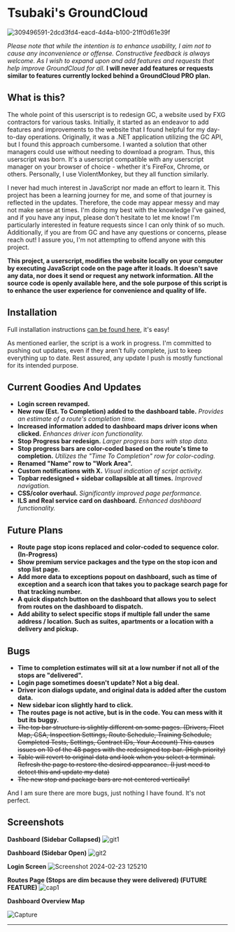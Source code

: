 # Tsubaki's GroundCloud
![309496591-2dcd3fd4-eacd-4d4a-b100-21ff0d61e39f](https://github.com/trevorftp/Tsubakis-GroundCloud/assets/17115206/9f9c76ea-e183-40bd-8c20-7cb21d2a4f8d)

_Please note that while the intention is to enhance usability, I aim not to cause any inconvenience or offense. Constructive feedback is always welcome. As I wish to expand upon and add features and requests that help improve GroundCloud for all._ **I will never add features or requests similar to features currently locked behind a GroundCloud PRO plan.**

## What is this?
The whole point of this userscript is to redesign GC, a website used by FXG contractors for various tasks. Initially, it started as an endeavor to add features and improvements to the website that I found helpful for my day-to-day operations. Originally, it was a .NET application utilizing the GC API, but I found this approach cumbersome. I wanted a solution that other managers could use without needing to download a program. Thus, this userscript was born. It's a userscript compatible with any userscript manager on your browser of choice - whether it's FireFox, Chrome, or others. Personally, I use ViolentMonkey, but they all function similarly.

I never had much interest in JavaScript nor made an effort to learn it. This project has been a learning journey for me, and some of that journey is reflected in the updates. Therefore, the code may appear messy and may not make sense at times. I'm doing my best with the knowledge I've gained, and if you have any input, please don't hesitate to let me know! I'm particularly interested in feature requests since I can only think of so much. Additionally, if you are from GC and have any questions or concerns, please reach out! I assure you, I'm not attempting to offend anyone with this project.

**This project, a userscript, modifies the website locally on your computer by executing JavaScript code on the page after it loads. It doesn't save any data, nor does it send or request any network information. All the source code is openly available here, and the sole purpose of this script is to enhance the user experience for convenience and quality of life.**

## Installation

Full installation instructions [can be found here](https://github.com/trevorftp/Tsubakis-GroundCloud/blob/main/Installion%20Instructions.md), it's easy!

As mentioned earlier, the script is a work in progress. I'm committed to pushing out updates, even if they aren't fully complete, just to keep everything up to date. Rest assured, any update I push is mostly functional for its intended purpose.

## Current Goodies And Updates

- **Login screen revamped.** 
- **New row (Est. To Completion) added to the dashboard table.** *Provides an estimate of a route's completion time.*
- **Increased information added to dashboard maps driver icons when clicked.** *Enhances driver icon functionality.*
- **Stop Progress bar redesign.** *Larger progress bars with stop data.*
- **Stop progress bars are color-coded based on the route's time to completion.** *Utilizes the "Time To Completion" row for color-coding.*
- **Renamed "Name" row to "Work Area".**
- **Custom notifications with X.** *Visual indication of script activity.*
- **Topbar redesigned + sidebar collapsible at all times.** *Improved navigation.*
- **CSS/color overhaul.** *Significantly improved page performance.*
- **ILS and Real service card on dashboard.** *Enhanced dashboard functionality.*

## Future Plans

- **Route page stop icons replaced and color-coded to sequence color. (In-Progress)**
- **Show premium service packages and the type on the stop icon and stop list page.**
- **Add more data to exceptions popout on dashboard, such as time of exception and a search icon that takes you to package search page for that tracking number.**
- **A quick dispatch button on the dashboard that allows you to select from routes on the dashboard to dispatch.**
- **Add ability to select specific stops if multiple fall under the same address / location. Such as suites, apartments or a location with a delivery and pickup.**

## Bugs

- **Time to completion estimates will sit at a low number if not all of the stops are "delivered".**
- **Login page sometimes doesn't update? Not a big deal.**
- **Driver icon dialogs update, and original data is added after the custom data.**
- **New sidebar icon slightly hard to click.**
- **The routes page is not active, but is in the code. You can mess with it but its buggy.**
- ~~The top bar structure is slightly different on some pages. (Drivers, Fleet Map, CSA, Inspection Settings, Route Schedule, Training Schedule, Completed Tests, Settings, Contract IDs, Your Account) This causes issues on 10 of the 48 pages with the redesigned top bar. (High priority)~~
- ~~Table will revert to original data and look when you select a terminal. Refresh the page to restore the desired appearance. (I just need to detect this and update my data)~~
- ~~The new stop and package bars are not centered vertically!~~

And I am sure there are more bugs, just nothing I have found. It's not perfect.

## Screenshots

**Dashboard (Sidebar Collapsed)**
![git1](https://github.com/trevorftp/Tsubakis-GroundCloud/assets/17115206/1ae96f66-eeac-45d4-a423-d9047f57930a)

**Dashboard (Sidebar Open)**
![git2](https://github.com/trevorftp/Tsubakis-GroundCloud/assets/17115206/f35e6db7-6aca-4c03-9b4b-7c2e83cafb10)

**Login Screen**
![Screenshot 2024-02-23 125210](https://github.com/trevorftp/Tsubakis-GroundCloud/assets/17115206/626668d6-6d55-4246-8efb-3f5c4f336a49)

**Routes Page (Stops are dim because they were delivered) (FUTURE FEATURE)**
![cap1](https://github.com/trevorftp/Tsubakis-GroundCloud/assets/17115206/7af5eada-93e1-4ae8-8fa0-4ab0880c0765)

**Dashboard Overview Map**

![Capture](https://github.com/trevorftp/Tsubakis-GroundCloud/assets/17115206/233259ab-dff7-4726-ab2d-730088b20ec9)

---
